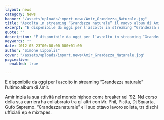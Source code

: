 ```yaml
---
layout: news
category: News
banner: "/assets/uploads/import.news/Amir_Grandezza_Naturale.jpg"
title: "Ascolta in streaming “Grandezza naturale” il nuovo album di Amir"
excerpt: "È disponibile da oggi per l’ascolto in streaming “Grandezza naturale”, l’ultimo album di Amir. Amir inizia la sua attività nel mondo hiphop come breaker nel ’92. Nel corso della sua carriera ha collaborato tra gli altri con Mr. Phil, Piotta, Dj Squarta, Gufo Supremo. “Grandezza naturale” è il suo ottavo lavoro solista, tra dischi ufficiali, ep [&hellip"
quote: ""
description: "È disponibile da oggi per l’ascolto in streaming “Grandezza naturale”, l’ultimo album di Amir. Amir inizia la sua attività nel mondo hiphop come breaker nel ’92. Nel corso della sua carriera ha collaborato tra gli altri con Mr. Phil, Piotta, Dj Squarta, Gufo Supremo. “Grandezza naturale” è il suo ottavo lavoro solista, tra dischi ufficiali, ep [&hellip"
keywords: ""
date: 2012-05-23T00:00:00.000+01:00
author: "Simone Lippolis"
cover: "/assets/uploads/import.news/Amir_Grandezza_Naturale.jpg"
pagination:
  enabled: true

---
```


È disponibile da oggi per l’ascolto in streaming “Grandezza naturale”, l’ultimo album di Amir.

Amir inizia la sua attività nel mondo hiphop come breaker nel ’92\. Nel corso della sua carriera ha collaborato tra gli altri con Mr. Phil, Piotta, Dj Squarta, Gufo Supremo. “Grandezza naturale” è il suo ottavo lavoro solista, tra dischi ufficiali, ep e mixtapes.